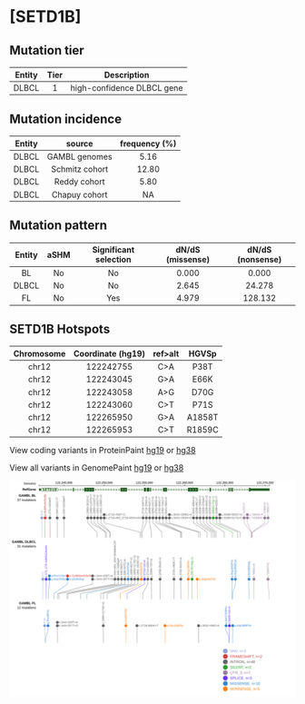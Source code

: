 # [SETD1B]

## Mutation tier

|Entity|Tier|Description               |
|:------:|:----:|--------------------------|
|DLBCL |1   |high-confidence DLBCL gene|
## Mutation incidence

|Entity|source        |frequency (%)|
|:------:|:--------------:|:-------------:|
|DLBCL |GAMBL genomes | 5.16        |
|DLBCL |Schmitz cohort|12.80        |
|DLBCL |Reddy cohort  | 5.80        |
|DLBCL |Chapuy cohort |   NA        |

## Mutation pattern

|Entity|aSHM|Significant selection|dN/dS (missense)|dN/dS (nonsense)|
|:------:|:----:|:---------------------:|:----------------:|:----------------:|
|BL    |No  |No                   |0.000           |  0.000         |
|DLBCL |No  |No                   |2.645           | 24.278         |
|FL    |No  |Yes                  |4.979           |128.132         |




 ## SETD1B Hotspots

| Chromosome |Coordinate (hg19) | ref>alt | HGVSp | 
 | :---:| :---: | :--: | :---: |
| chr12 | 122242755 | C>A | P38T |
| chr12 | 122243045 | G>A | E66K |
| chr12 | 122243058 | A>G | D70G |
| chr12 | 122243060 | C>T | P71S |
| chr12 | 122265950 | G>A | A1858T |
| chr12 | 122265953 | C>T | R1859C |

View coding variants in ProteinPaint [hg19](https://www.bcgsc.ca/downloads/morinlab/GAMBL/test/genes/SETD1B_protein.html)  or [hg38](https://www.bcgsc.ca/downloads/morinlab/GAMBL/test/genes/SETD1B_protein_hg38.html)

View all variants in GenomePaint [hg19](https://www.bcgsc.ca/downloads/morinlab/GAMBL/test/genes/SETD1B.html)  or [hg38](https://www.bcgsc.ca/downloads/morinlab/GAMBL/test/genes/SETD1B_hg38.html)

![image](images/proteinpaint/SETD1B.svg)
